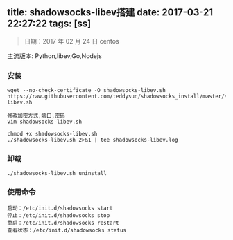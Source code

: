 title: shadowsocks-libev搭建
date: 2017-03-21 22:27:22
tags: [ss]
---

> 日期：2017 年 02 月 24 日
> centos

主流版本: Python,libev,Go,Nodejs

### 安装

````
wget --no-check-certificate -O shadowsocks-libev.sh https://raw.githubusercontent.com/teddysun/shadowsocks_install/master/shadowsocks-libev.sh

修改加密方式,端口,密码
vim shadowsocks-libev.sh

chmod +x shadowsocks-libev.sh
./shadowsocks-libev.sh 2>&1 | tee shadowsocks-libev.log
````

### 卸载

````
./shadowsocks-libev.sh uninstall
````

### 使用命令

````
启动：/etc/init.d/shadowsocks start
停止：/etc/init.d/shadowsocks stop
重启：/etc/init.d/shadowsocks restart
查看状态：/etc/init.d/shadowsocks status
````